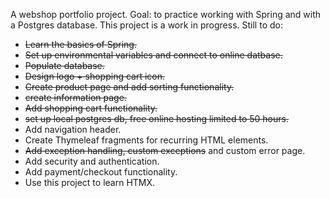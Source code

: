 A webshop portfolio project. Goal: to practice working with Spring and with a Postgres database.
This project is a work in progress. 
Still to do:
- ~~Learn the basics of Spring.~~
-  ~~Set up environmental variables and connect to online datbase.~~
- ~~Populate database.~~
- ~~Design logo + shopping cart icon.~~
- ~~Create product page and add sorting functionality.~~
- ~~create information page.~~
- ~~Add shopping cart functionality.~~
- ~~set up local postgres db, free online hosting limited to 50 hours.~~
- Add navigation header.
- Create Thymeleaf fragments for recurring HTML elements.
- ~~Add exception handling, custom exceptions~~ and custom error page.
- Add security and authentication.
- Add payment/checkout functionality.
- Use this project to learn HTMX.

